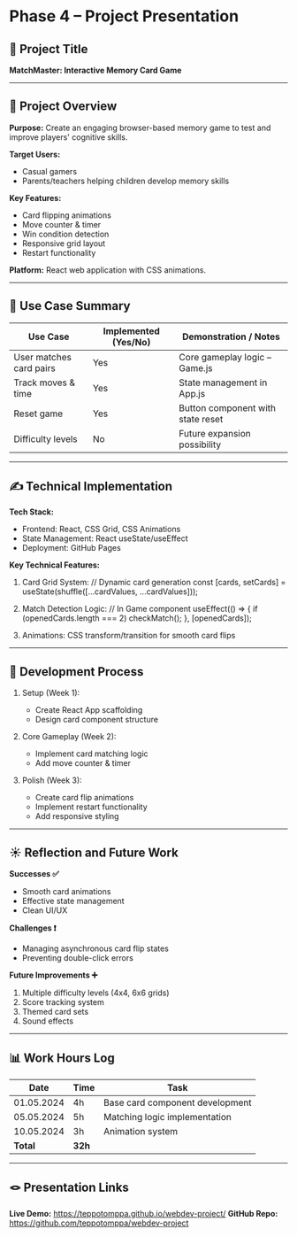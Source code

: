 # Phase 4 – Project Presentation

## 🎯 Project Title
**MatchMaster: Interactive Memory Card Game**

---

## 📝 Project Overview
**Purpose:**
Create an engaging browser-based memory game to test and improve players' cognitive skills.

**Target Users:**
- Casual gamers
- Parents/teachers helping children develop memory skills

**Key Features:**
- Card flipping animations
- Move counter & timer
- Win condition detection
- Responsive grid layout
- Restart functionality

**Platform:**
React web application with CSS animations.

---

## 📌 Use Case Summary

| Use Case                | Implemented (Yes/No) | Demonstration / Notes                                      |
|-------------------------|----------------------|------------------------------------------------------------|
| User matches card pairs | Yes                  | Core gameplay logic – Game.js                              |
| Track moves & time      | Yes                  | State management in App.js                                  |
| Reset game              | Yes                  | Button component with state reset                           |
| Difficulty levels       | No                   | Future expansion possibility                                |

---

## ✍️ Technical Implementation
**Tech Stack:**
- Frontend: React, CSS Grid, CSS Animations
- State Management: React useState/useEffect
- Deployment: GitHub Pages

**Key Technical Features:**
1. Card Grid System:
   // Dynamic card generation
   const [cards, setCards] = useState(shuffle([...cardValues, ...cardValues]));

2. Match Detection Logic:
   // In Game component
   useEffect(() => {
     if (openedCards.length === 2) checkMatch();
   }, [openedCards]);

3. Animations:
   CSS transform/transition for smooth card flips

---

## 🚂 Development Process
1. Setup (Week 1):
   - Create React App scaffolding
   - Design card component structure

2. Core Gameplay (Week 2):
   - Implement card matching logic
   - Add move counter & timer

3. Polish (Week 3):
   - Create card flip animations
   - Implement restart functionality
   - Add responsive styling

---

## ☀️ Reflection and Future Work
**Successes ✅**
- Smooth card animations
- Effective state management
- Clean UI/UX

**Challenges ❗**
- Managing asynchronous card flip states
- Preventing double-click errors

**Future Improvements ➕**
1. Multiple difficulty levels (4x4, 6x6 grids)
2. Score tracking system
3. Themed card sets
4. Sound effects

---

## 📊 Work Hours Log

| Date       | Time | Task                                |
|------------|------|-------------------------------------|
| 01.05.2024 | 4h   | Base card component development     |
| 05.05.2024 | 5h   | Matching logic implementation       |
| 10.05.2024 | 3h   | Animation system                    |
| **Total**  | **32h** |                                     |

---

## 🪢 Presentation Links
**Live Demo:** https://teppotomppa.github.io/webdev-project/
**GitHub Repo:** https://github.com/teppotomppa/webdev-project
